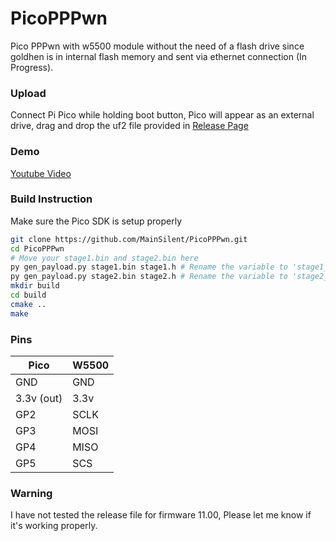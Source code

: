 # PicoPPPwn

Pico PPPwn with w5500 module without the need of a flash drive since goldhen is in internal flash memory and sent via ethernet connection (In Progress).

### Upload

Connect Pi Pico while holding boot button, Pico will appear as an external drive, drag and drop the uf2 file provided in [Release Page](https://github.com/MainSilent/PicoPPPwn/releases/)

### Demo

[Youtube Video](https://www.youtube.com/watch?v=7L4v-r5ofKI)

### Build Instruction
Make sure the Pico SDK is setup properly
```sh
git clone https://github.com/MainSilent/PicoPPPwn.git
cd PicoPPPwn
# Move your stage1.bin and stage2.bin here
py gen_payload.py stage1.bin stage1.h # Rename the variable to 'stage1_bin'
py gen_payload.py stage2.bin stage2.h # Rename the variable to 'stage2_bin'
mkdir build
cd build
cmake ..
make
```

### Pins

| Pico | W5500 |
| ------------- | ------------- |
| GND  | GND  |
| 3.3v (out)  | 3.3v  |
| GP2  | SCLK  |
| GP3  | MOSI  |
| GP4  | MISO  |
| GP5  | SCS  |

### Warning

I have not tested the release file for firmware 11.00, Please let me know if it's working properly.
